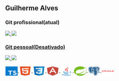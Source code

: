 ## Guilherme Alves 

### Git profissional(atual)
 <div>
  <a href="https://github.com/gls-guilherme">
  <img height="180em" src="https://github-readme-stats.vercel.app/api?username=gls-guilherme&show_icons=true&theme=dark&include_all_commits=true&count_private=true"/>
  <img height="180em" src="https://github-readme-stats.vercel.app/api/top-langs/?username=gls-guilherme&layout=compact&langs_count=7&theme=dark"/>
</div>

### Git pessoal(Desativado)
 <div>
  <a href="https://github.com/guilherme199728">
  <img height="180em" src="https://github-readme-stats.vercel.app/api?username=guilherme199728&show_icons=true&theme=dark&include_all_commits=true&count_private=true"/>
  <img height="180em" src="https://github-readme-stats.vercel.app/api/top-langs/?username=guilherme199728&layout=compact&langs_count=7&theme=dark"/>
</div>
   
<div style="display: inline_block"><br>
  <img align="center" alt="Gui-Ts" height="30" width="40" src="https://raw.githubusercontent.com/devicons/devicon/master/icons/typescript/typescript-plain.svg">
  <img align="center" alt="Gui-HTML" height="30" width="40" src="https://raw.githubusercontent.com/devicons/devicon/master/icons/html5/html5-original.svg">
  <img align="center" alt="Gui-CSS" height="30" width="40" src="https://raw.githubusercontent.com/devicons/devicon/master/icons/css3/css3-original.svg">
  <img align="center" alt="Gui-Angular" height="30" width="40" src="https://github.com/devicons/devicon/blob/master/icons/angularjs/angularjs-plain.svg">
  <img align="center" alt="Gui-Java" height="30" width="40" src="https://github.com/devicons/devicon/blob/master/icons/java/java-original.svg">
  <img align="center" alt="Gui-Spring" height="30" width="40" src="https://github.com/devicons/devicon/blob/master/icons/spring/spring-original.svg">
  <img align="center" alt="Gui-Postgres" height="30" width="40" src="https://github.com/devicons/devicon/blob/master/icons/postgresql/postgresql-plain.svg">
  <img align="center" alt="Gui-Oracle" height="30" width="40" src="https://github.com/devicons/devicon/blob/master/icons/oracle/oracle-original.svg">
</div>
